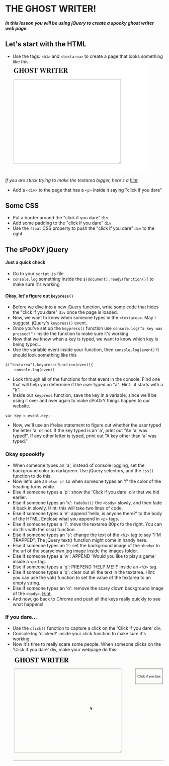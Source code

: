 # THE GHOST WRITER!
##### In this lesson you will be using jQuery to create a spooky ghost writer web page.

## Let's start with the HTML
* Use the tags: `<h1>` and `<textarea>` to create a page that looks something like this.
![screen](images/example.png)


*If you are stuck trying to make the textarea bigger, here's a [hint](https://www.w3schools.com/tags/tryit.asp?filename=tryhtml_textarea)*
* Add a `<div>` to the page that has a `<p>` inside it saying "click if you dare"

## Some CSS
* Put a border around the "click if you dare" `div` 
* Add some padding to the "click if you dare" `div`
* Use the `float` CSS property to push the "click if you dare" `div` to the right

## The sPoOkY jQuery
#### Just a quick check
* Go to your `script.js` file
* `console.log` something inside the `$(document).ready(function(){` to make sure it's working
#### Okay, let's figure out `keypress()`
* Before we dive into a new jQuery function, write some code that hides the "click if you dare" `div` once the page is loaded.
* Now, we want to know when someone types in the `<textarea>`. May I suggest, jQuery's `keypress()` event.
* Once you've set up the `keypress()` function use `console.log("a key was pressed!")` inside the function to make sure it's working.
* Now that we know when a key is typed, we want to know which key is being typed...
* Use the variable event inside your function, then `console.log(event)`  It should look something like this 

```
$("textarea").keypress(function(event){
    console.log(event)
``` 
* Look through all of the functions for that event in the console. Find one that will help you determine if the user typed an "a". Hint...it starts with a "k".
* Inside our `keypress` function, save the key in a variable, since we'll be using it over and over again to make sPoOkY things happen to our website. 
```
var key = event.key;
```
* Now, we'll use an if/else statement to figure out whether the user typed the letter 'a' or not. If the key typed is an 'a', print out "An 'a' was typed!". If any other letter is typed, print out "A key other than 'a' was typed."


### Okay spoookify
* When someone types an 'a', instead of console logging, set the background color to darkgreen. Use jQuery selectors, and the `css()` function to do this. 
* Now let's use an `else if` so when someone types an 'f' the color of the heading turns white. 
* Else if someone types a 'p': show the 'Click if you dare' div that we hid earlier. 
* Else if someone types an 'k': `fadeOut()` the `<body>` slowly, and then fade it back in slowly. Hint: this will take two lines of code. 
* Else if someone types a 'e': append 'hello, is anyone there?' to the body of the HTML. Enclose what you append in `<p>` tags. 
* Else if someone types a 'i': move the textarea 80px to the right. You can do this with the css() function. 
* Else if someone types an 's': change the text of the `<h1>` tag to say "I'M TRAPPED". The jQuery text() function might come in handy here. 
* Else if someone types an 'l': set the background image of the `<body>` to the url of the scaryclown.jpg image inside the images folder. 
* Else if someone types a 'w': APPEND 'Would you like to play a game' inside a `<p>` tag. 
* Else if someone types a 'g': PREPEND 'HELP ME!!!' inside an `<h3>` tag.
* Else if someone types a 'q': clear out all the text in the textarea. Hint: you can use the val() function to set the value of the textarea to an empty string. 
* Else if someone types an 'o': remove the scary clown background image of the `<body>`. [Hint](https://stackoverflow.com/questions/6747176/how-can-i-remove-a-background-image-attribute).
* And now, go back to Chrome and push all the keys really quickly to see what happens!


### If you dare...
* Use the `click()` function to capture a click on the 'Click if you dare' div.
* Console.log 'clicked!' inside your click function to make sure it's working.
* Now it's time to really scare some people. When someone clicks on the 'Click if you dare' div, make your webpage do this: ![gif](images/youll_never_escape.gif)










